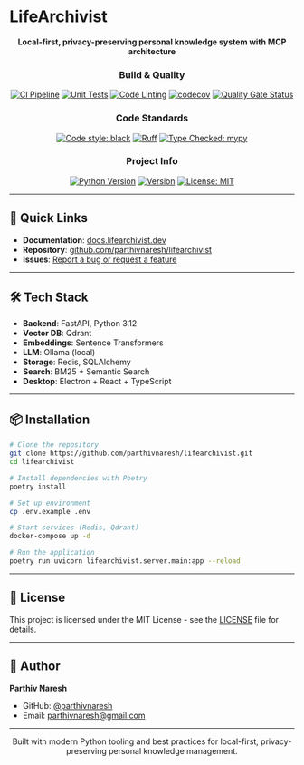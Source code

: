 # LifeArchivist

<div align="center">

**Local-first, privacy-preserving personal knowledge system with MCP architecture**

### Build & Quality

[![CI Pipeline](https://github.com/parthivnaresh/lifearchivist/actions/workflows/ci.yml/badge.svg)](https://github.com/parthivnaresh/lifearchivist/actions/workflows/ci.yml)
[![Unit Tests](https://github.com/parthivnaresh/lifearchivist/actions/workflows/test-unit.yml/badge.svg)](https://github.com/parthivnaresh/lifearchivist/actions/workflows/test-unit.yml)
[![Code Linting](https://github.com/parthivnaresh/lifearchivist/actions/workflows/lint.yml/badge.svg)](https://github.com/parthivnaresh/lifearchivist/actions/workflows/lint.yml)
[![codecov](https://codecov.io/gh/parthivnaresh/lifearchivist/branch/main/graph/badge.svg)](https://codecov.io/gh/parthivnaresh/lifearchivist)
[![Quality Gate Status](https://sonarcloud.io/api/project_badges/measure?project=parthivnaresh_lifearchivist&metric=alert_status)](https://sonarcloud.io/summary/new_code?id=parthivnaresh_lifearchivist)

### Code Standards

[![Code style: black](https://img.shields.io/badge/code%20style-black-000000.svg)](https://github.com/psf/black)
[![Ruff](https://img.shields.io/endpoint?url=https://raw.githubusercontent.com/astral-sh/ruff/main/assets/badge/v2.json)](https://github.com/astral-sh/ruff)
[![Type Checked: mypy](https://img.shields.io/badge/type%20checked-mypy-blue.svg)](http://mypy-lang.org/)

### Project Info

[![Python Version](https://img.shields.io/badge/python-3.12-blue.svg)](https://www.python.org/downloads/)
[![Version](https://img.shields.io/badge/version-0.1.0-blue.svg)](https://github.com/parthivnaresh/lifearchivist/releases)
[![License: MIT](https://img.shields.io/badge/License-MIT-yellow.svg)](https://opensource.org/licenses/MIT)

</div>

---

## 🚀 Quick Links

- **Documentation**: [docs.lifearchivist.dev](https://docs.lifearchivist.dev)
- **Repository**: [github.com/parthivnaresh/lifearchivist](https://github.com/parthivnaresh/lifearchivist)
- **Issues**: [Report a bug or request a feature](https://github.com/parthivnaresh/lifearchivist/issues)

---

## 🛠️ Tech Stack

- **Backend**: FastAPI, Python 3.12
- **Vector DB**: Qdrant
- **Embeddings**: Sentence Transformers
- **LLM**: Ollama (local)
- **Storage**: Redis, SQLAlchemy
- **Search**: BM25 + Semantic Search
- **Desktop**: Electron + React + TypeScript

---

## 📦 Installation

```bash
# Clone the repository
git clone https://github.com/parthivnaresh/lifearchivist.git
cd lifearchivist

# Install dependencies with Poetry
poetry install

# Set up environment
cp .env.example .env

# Start services (Redis, Qdrant)
docker-compose up -d

# Run the application
poetry run uvicorn lifearchivist.server.main:app --reload
```

---

## 📄 License

This project is licensed under the MIT License - see the [LICENSE](LICENSE) file for details.

---

## 👤 Author

**Parthiv Naresh**
- GitHub: [@parthivnaresh](https://github.com/parthivnaresh)
- Email: parthivnaresh@gmail.com

---

<div align="center">

Built with modern Python tooling and best practices for local-first, privacy-preserving personal knowledge management.

</div>
